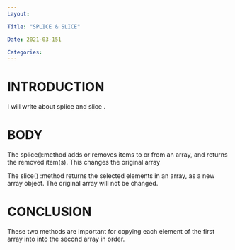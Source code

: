 ```yaml
---
Layout:

Title: "SPLICE & SLICE"

Date: 2021-03-151

Categories:
---
```


# INTRODUCTION
I will write about splice and slice .

# BODY
The splice():method adds or removes items to or from an array, and returns the removed item(s).
This changes the original array 

The slice() :method returns the selected elements in an array, as a new array object.
The original array  will not be changed.

# CONCLUSION
These two methods are important for copying each element of the first array into into the second array in order.

